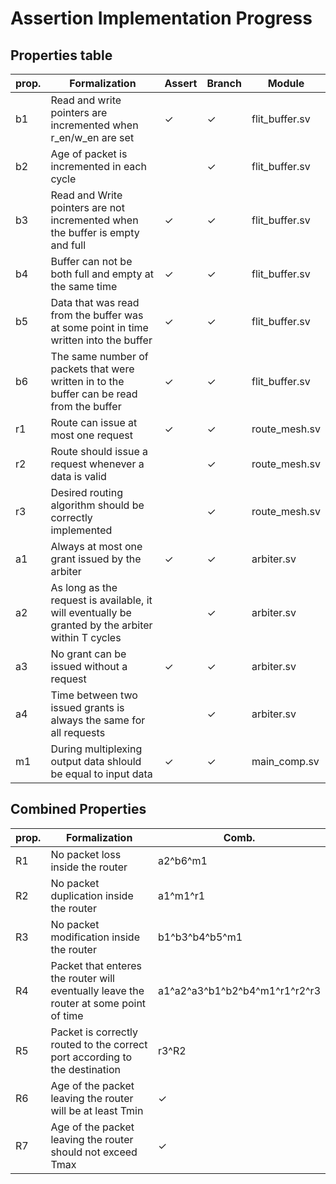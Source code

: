 # Assertion Implementation Progress

## Properties table

| prop. | Formalization  | Assert | Branch | Module |
|---|---|---|---|---|
| b1  | Read and write pointers are incremented when r_en/w_en are set | ✓  | ✓ | flit_buffer.sv |
| b2  | Age of packet is incremented in each cycle |    | ✓ | flit_buffer.sv |
| b3 | Read and Write pointers are not incremented when the buffer is empty and full | ✓ | ✓ | flit_buffer.sv |
|  b4  | Buffer can not be both full and empty at the same time |  ✓ | ✓ | flit_buffer.sv |
|  b5  | Data that was read from the buffer was at some point in time written into the buffer | ✓ | ✓ | flit_buffer.sv |
|  b6  | The same number of packets that were written in to the buffer can be read from the buffer | ✓   | ✓ | flit_buffer.sv |
|  r1  |  Route can issue at most one request | ✓ | ✓ | route_mesh.sv |
|  r2  | Route should issue a request whenever a data is valid |    | ✓ | route_mesh.sv |
|  r3  | Desired routing algorithm should be correctly implemented |    | ✓ | route_mesh.sv |
|  a1  | Always at most one grant issued by the arbiter | ✓ | ✓ | arbiter.sv |
|  a2  | As long as the request is available, it will eventually be granted by the arbiter within T cycles |   | ✓ | arbiter.sv |
|  a3  | No grant can be issued without a request | ✓ | ✓ | arbiter.sv |
|  a4  | Time between two issued grants is always the same for all requests |   | ✓ | arbiter.sv |
|  m1  | During multiplexing output data shlould be equal to input data | ✓  | ✓ | main_comp.sv |
## Combined Properties

| prop. | Formalization  | Comb. | 
|---|---|---|
| R1 | No packet loss inside the router | a2^b6^m1 |
| R2 | No packet duplication inside the router | a1^m1^r1  |
| R3 | No packet modification inside the router  | b1^b3^b4^b5^m1  |
| R4 | Packet that enteres the router will eventually leave the router at some point of time  | a1^a2^a3^b1^b2^b4^m1^r1^r2^r3 |
| R5 | Packet is correctly routed to the correct port according to the destination | r3^R2 |
| R6 | Age of the packet leaving the router will be at least Tmin | ✓  |
| R7 | Age of the packet leaving the router should not exceed Tmax  |  ✓  |


